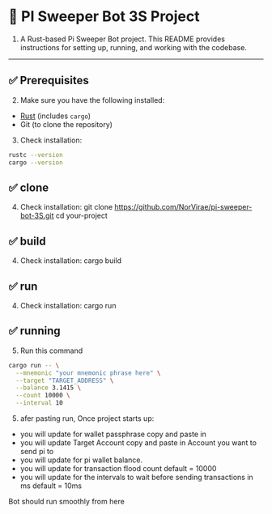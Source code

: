 # 🦀 PI Sweeper Bot 3S Project

1. A Rust-based Pi Sweeper Bot project. This README provides instructions for setting up, running, and working with the codebase.

---

## ✅ Prerequisites

2. Make sure you have the following installed:

- [Rust](https://www.rust-lang.org/tools/install) (includes `cargo`)
- Git (to clone the repository)

3. Check installation:

```bash
rustc --version
cargo --version
```

## ✅ clone
4. Check installation:
git clone https://github.com/NorVirae/pi-sweeper-bot-3S.git
cd your-project


## ✅ build
4. Check installation:
cargo build

## ✅ run
4. Check installation:
cargo run


## ✅ running
5.  Run this command
```bash 
cargo run -- \
  --mnemonic "your mnemonic phrase here" \
  --target "TARGET_ADDRESS" \
  --balance 3.1415 \
  --count 10000 \
  --interval 10
  ```
5. afer pasting run, Once project starts up:
- you will update for wallet passphrase copy and paste in
- you will update Target Account copy and paste in Account you want to send pi to
- you will update for pi wallet balance.
- you will update for transaction flood count default = 10000
- you will update for the intervals to wait before sending transactions in ms default = 10ms

Bot should run smoothly from here

